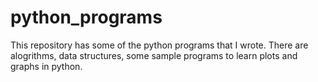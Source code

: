# python_programs
This repository has some of the python programs that I wrote. There are alogrithms, data structures, some sample programs
to learn plots and graphs in python.

